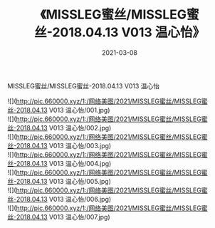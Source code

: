 ﻿---
layout: post
title:  《MISSLEG蜜丝/MISSLEG蜜丝-2018.04.13 V013 温心怡》
date:   2021-03-08
img: http://pic.660000.xyz/1:/网络美图/2021/MISSLEG蜜丝/MISSLEG蜜丝-2018.04.13 V013 温心怡/000.jpg
categories: [美女, 清纯, 唯美]
---

MISSLEG蜜丝/MISSLEG蜜丝-2018.04.13 V013 温心怡

 ![](http://pic.660000.xyz/1:/网络美图/2021/MISSLEG蜜丝/MISSLEG蜜丝-2018.04.13 V013 温心怡/001.jpg) <br>![](http://pic.660000.xyz/1:/网络美图/2021/MISSLEG蜜丝/MISSLEG蜜丝-2018.04.13 V013 温心怡/002.jpg) <br>![](http://pic.660000.xyz/1:/网络美图/2021/MISSLEG蜜丝/MISSLEG蜜丝-2018.04.13 V013 温心怡/003.jpg) <br>![](http://pic.660000.xyz/1:/网络美图/2021/MISSLEG蜜丝/MISSLEG蜜丝-2018.04.13 V013 温心怡/004.jpg) <br>![](http://pic.660000.xyz/1:/网络美图/2021/MISSLEG蜜丝/MISSLEG蜜丝-2018.04.13 V013 温心怡/005.jpg) <br>![](http://pic.660000.xyz/1:/网络美图/2021/MISSLEG蜜丝/MISSLEG蜜丝-2018.04.13 V013 温心怡/006.jpg) <br>![](http://pic.660000.xyz/1:/网络美图/2021/MISSLEG蜜丝/MISSLEG蜜丝-2018.04.13 V013 温心怡/007.jpg) <br>